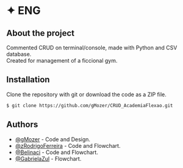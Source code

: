 # ✦ ENG
## About the project

Commented CRUD on terminal/console, made with Python and CSV database. <br>Created for management of a ficcional gym.
## Installation
 
Clone the repository with git or download the code as a ZIP file.
```bash
$ git clone https://github.com/gMozer/CRUD_AcademiaFlexao.git
```
    
## Authors

- [@gMozer](https://www.github.com/gMozer) - Code and Design.
- [@zRodrigoFerreira](https://github.com/zRodrigoFerreira) - Code and Flowchart.
- [@Belinaci](https://github.com/Belinaci) - Code and Flowchart.
- [@GabrielaZul](https://github.com/GabrielaZul) - Flowchart.


